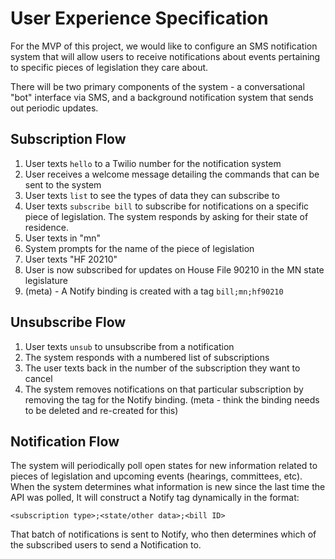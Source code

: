 # User Experience Specification

For the MVP of this project, we would like to configure an SMS notification system that will allow users to receive notifications about events pertaining to specific pieces of legislation they care about.

There will be two primary components of the system - a conversational "bot" interface via SMS, and a background notification system that sends out periodic updates.

## Subscription Flow

1. User texts `hello` to a Twilio number for the notification system
1. User receives a welcome message detailing the commands that can be sent to the system
1. User texts `list` to see the types of data they can subscribe to
1. User texts `subscribe bill` to subscribe for notifications on a specific piece of legislation. The system responds by asking for their state of residence.
1. User texts in "mn"
1. System prompts for the name of the piece of legislation
1. User texts "HF 20210"
1. User is now subscribed for updates on House File 90210 in the MN state legislature
1. (meta) - A Notify binding is created with a tag `bill;mn;hf90210`

## Unsubscribe Flow

1. User texts `unsub` to unsubscribe from a notification
2. The system responds with a numbered list of subscriptions
1. The user texts back in the number of the subscription they want to cancel
1. The system removes notifications on that particular subscription by removing the tag for the Notify binding. (meta - think the binding needs to be deleted and re-created for this)

## Notification Flow

The system will periodically poll open states for new information related to pieces of legislation and upcoming events (hearings, committees, etc). When the system determines what information is new since the last time the API was polled, It will construct a Notify tag dynamically in the format:

```
<subscription type>;<state/other data>;<bill ID>
```

That batch of notifications is sent to Notify, who then determines which of the subscribed users to send a Notification to.